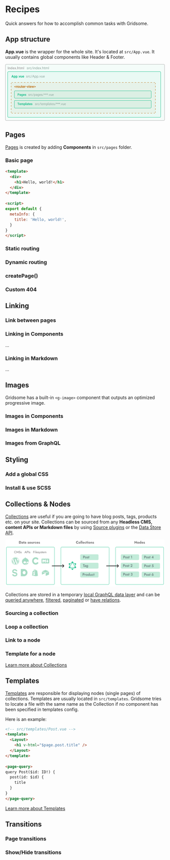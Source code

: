 # Recipes

Quick answers for how to accomplish common tasks with Gridsome.

## App structure

**App.vue** is the wrapper for the whole site. It's located at `src/App.vue`. It usually contains global components like Header & Footer.

![App layout](./images/app-layout.png)


## Pages
[Pages](/docs/pages/) is created by adding **Components** in `src/pages` folder.


### Basic page

```html
<template>
  <div>
    <h1>Hello, world!</h1>
  </div>
</template>

<script>
export default {
  metaInfo: {
    title: 'Hello, world!',
  }
}
</script>
```

### Static routing

### Dynamic routing

### createPage()

### Custom 404


## Linking

### Link between pages

### Linking in Components
...

### Linking in Markdown
...

## Images
Gridsome has a built-in `<g-image>` component that outputs an optimized progressive image.

### Images in Components

### Images in Markdown

### Images from GraphQL


## Styling

### Add a global CSS

### Install & use SCSS



## Collections & Nodes
[Collections](/docs/collections/) are useful if you are going to have blog posts, tags, products etc. on your site. Collections can be sourced from any **Headless CMS, content APIs or Markdown files** by using [Source plugins](/plugins) or the [Data Store API](/docs/data-store-api/).

![Collections](./images/node-pages.png)

Collections are stored in a temporary [local GraphQL data layer](/docs/data-layer/) and can be [queried anywhere](/docs/querying-data/), [filtered](/docs/filtering-data/), [paginated](/docs/pagination/) or [have relations](/docs/taxonomies/).

### Sourcing a collection

### Loop a collection
### Link to a node
### Template for a node


[Learn more about Collections](/docs/collections/)

## Templates
[Templates](/docs/templates/) are responsible for displaying nodes (single pages) of collections. Templates are usually located in `src/templates`. Gridsome tries to locate a file with the same name as the Collection if no component has been specified in templates config.

Here is an example:

```html
<!-- src/templates/Post.vue -->
<template>
  <Layout>
  	<h1 v-html="$page.post.title" />
  </Layout>
</template>

<page-query>
query Post($id: ID!) {
  post(id: $id) {
    title
  }
}
</page-query>
```

[Learn more about Templates](/docs/templates/)


## Transitions

### Page transitions

### Show/Hide transitions
